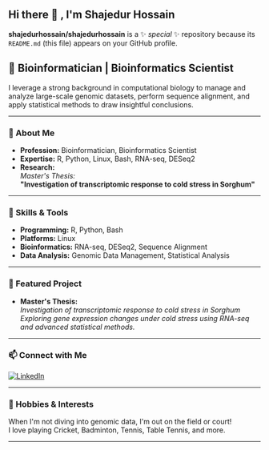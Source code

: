## Hi there 👋 , I'm Shajedur Hossain

<!--

**shajedurhossain/shajedurhossain** is a ✨ special ✨ repository because its `README.md` appears on your GitHub profile.
-->
**shajedurhossain/shajedurhossain** is a ✨ _special_ ✨ repository because its `README.md` (this file) appears on your GitHub profile.


## 🌱 Bioinformatician | Bioinformatics Scientist

I leverage a strong background in computational biology to manage and analyze large-scale genomic datasets, perform sequence alignment, and apply statistical methods to draw insightful conclusions.

---

### 🧬 About Me
- **Profession:** Bioinformatician, Bioinformatics Scientist
- **Expertise:** R, Python, Linux, Bash, RNA-seq, DESeq2
- **Research:**  
  *Master's Thesis:*  
  **"Investigation of transcriptomic response to cold stress in Sorghum"**

---

### 🔬 Skills & Tools
- **Programming:** R, Python, Bash
- **Platforms:** Linux
- **Bioinformatics:** RNA-seq, DESeq2, Sequence Alignment
- **Data Analysis:** Genomic Data Management, Statistical Analysis

---

### 🌟 Featured Project
- **Master's Thesis:**  
  *Investigation of transcriptomic response to cold stress in Sorghum*  
  *Exploring gene expression changes under cold stress using RNA-seq and advanced statistical methods.*

---

### 📫 Connect with Me
[![LinkedIn](https://img.shields.io/badge/LinkedIn-blue?logo=linkedin)](https://www.linkedin.com/in/md-shajedur-hossain/)

---

### 🏏 Hobbies & Interests
When I'm not diving into genomic data, I'm out on the field or court!  
I love playing Cricket, Badminton, Tennis, Table Tennis, and more.

---



